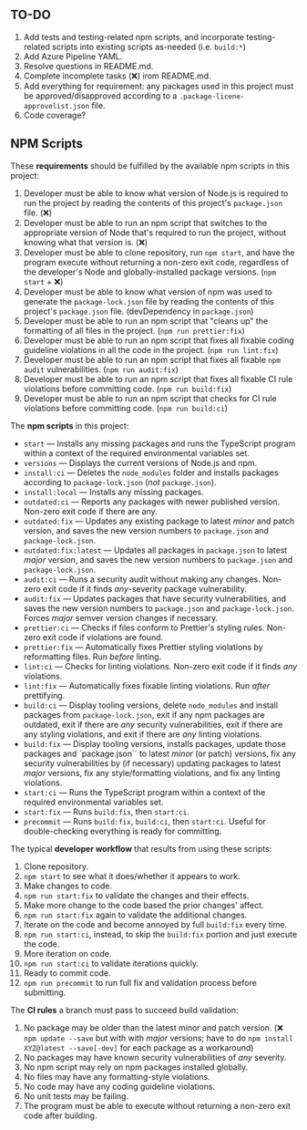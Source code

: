## TO-DO

1. Add tests and testing-related npm scripts, and incorporate testing-related scripts into existing scripts as-needed (i.e. `build:*`)
2. Add Azure Pipeline YAML.
3. Resolve questions in README.md.
4. Complete incomplete tasks (❌) irom README.md.
5. Add everything for requirement: any packages used in this project must be approved/disapproved according to a `.package-licene-approvelist.json` file.
6. Code coverage?

## NPM Scripts

These **requirements** should be fulfilled by the available npm scripts in this project:

1. Developer must be able to know what version of Node.js is required to run the project by reading the contents of this project's `package.json` file. (❌)
2. Developer must be able to run an npm script that switches to the appropriate version of Node that's required to run the project, without knowing what that version is. (❌)
3. Developer must be able to clone repository, run `npm start`, and have the program execute without returning a non-zero exit code, regardless of the developer's Node and globally-installed package versions.
   (`npm start` + ❌)
4. Developer must be able to know what version of npm was used to generate the `package-lock.json` file by reading the contents of this project's `package.json` file.
   (devDependency in `package.json`)
5. Developer must be able to run an npm script that "cleans up" the formatting of all files in the project.
   (`npm run prettier:fix`)
6. Developer must be able to run an npm script that fixes all fixable coding guideline violations in all the code in the project.
   (`npm run lint:fix`)
7. Developer must be able to run an npm script that fixes all fixable `npm audit` vulnerabilities.
   (`npm run audit:fix`)
8. Developer must be able to run an npm script that fixes all fixable CI rule violations before committing code.
   (`npm run build:fix`)
9. Developer must be able to run an npm script that checks for CI rule violations before committing code.
   (`npm run build:ci`)

The **npm scripts** in this project:

-   `start` — Installs any missing packages and runs the TypeScript program within a context of the required environmental variables set.
-   `versions` — Displays the current versions of Node.js and npm.
-   `install:ci` — Deletes the `node_modules` folder and installs packages according to `package-lock.json` (_not_ `package.json`).
-   `install:local` — Installs any missing packages.
-   `outdated:ci` — Reports any packages with newer published version. Non-zero exit code if there are any.
-   `outdated:fix` — Updates any existing package to latest _minor_ and patch version, and saves the new version numbers to `package.json` and `package-lock.json`.
-   `outdated:fix:latest` — Updates all packages in `package.json` to latest _major_ version, and saves the new version numbers to `package.json` and `package-lock.json`.
-   `audit:ci` — Runs a security audit without making any changes. Non-zero exit code if it finds _any_-severity package vulnerability.
-   `audit:fix` — Updates packages that have security vulnerabilities, and saves the new version numbers to `package.json` and `package-lock.json`. Forces _major_ semver version changes if necessary.
-   `prettier:ci` — Checks if files conform to Prettier's styling rules. Non-zero exit code if violations are found.
-   `prettier:fix` — Automatically fixes Prettier styling violations by reformatting files. Run _before_ linting.
-   `lint:ci` — Checks for linting violations. Non-zero exit code if it finds _any_ violations.
-   `lint:fix` — Automatically fixes fixable linting violations. Run _after_ prettifying.
-   `build:ci` — Display tooling versions, delete `node_modules` and install packages from `package-lock.json`, exit if any npm packages are outdated, exit if there are _any_ security vulnerabilities, exit if there are any styling violations, and exit if there are _any_ linting violations.
-   `build:fix` — Display tooling versions, installs packages, update those packages and `package.json`` to latest _minor_ (or patch) versions, fix any security vulnerabilities by (if necessary) updating packages to latest _major_ versions, fix any style/formatting violations, and fix any linting violations.
-   `start:ci` — Runs the TypeScript program within a context of the required environmental variables set.
-   `start:fix` — Runs `build:fix`, then `start:ci`.
-   `precommit` — Runs `build:fix`, `build:ci`, then `start:ci`. Useful for double-checking everything is ready for committing.

The typical **developer workflow** that results from using these scripts:

1. Clone repository.
2. `npm start` to see what it does/whether it appears to work.
3. Make changes to code.
4. `npm run start:fix` to validate the changes and their effects.
5. Make more change to the code based the prior changes' affect.
6. `npm run start:fix` again to validate the additional changes.
7. Iterate on the code and become annoyed by full `build:fix` every time.
8. `npm run start:ci`, instead, to skip the `build:fix` portion and just execute the code.
9. More iteration on code.
10. `npm run start:ci` to validate iterations quickly.
11. Ready to commit code.
12. `npm run precommit` to run full fix and validation process before submitting.

The **CI rules** a branch must pass to succeed build validation:

1. No package may be older than the latest minor and patch version. (❌ `npm update --save` but with with _major_ versions; have to do `npm install XYZ@latest --save[-dev]` for each package as a workaround)
2. No packages may have known security vulnerabilities of _any_ severity.
3. No npm script may rely on npm packages installed globally.
4. No files may have any formatting-style violations.
5. No code may have any coding guideline violations.
6. No unit tests may be failing.
7. The program must be able to execute without returning a non-zero exit code after building.
